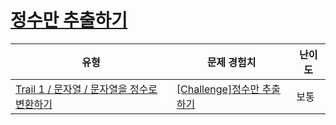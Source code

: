 # [정수만 추출하기](https://www.codetree.ai/trails/complete/curated-cards/challenge-extract-only-integers)

|유형|문제 경험치|난이도|
|---|---|---|
|[Trail 1 / 문자열 / 문자열을 정수로 변환하기](https://www.codetree.ai/trail-info/novice-low/)|[[Challenge]정수만 추출하기](https://www.codetree.ai/trails/complete/curated-cards/challenge-extract-only-integers/)|보통|

